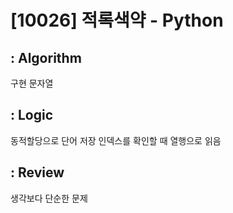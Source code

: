 # [10026] 적록색약 - Python

## : Algorithm
구현
문자열

## : Logic
동적할당으로 단어 저장
인덱스를 확인할 때 열행으로 읽음

## : Review
생각보다 단순한 문제
```Python
